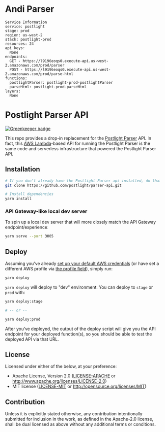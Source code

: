 # Andi Parser

```
Service Information
service: postlight
stage: prod
region: us-west-2
stack: postlight-prod
resources: 24
api keys:
  None
endpoints:
  GET - https://l9196eoqs0.execute-api.us-west-2.amazonaws.com/prod/parser
  POST - https://l9196eoqs0.execute-api.us-west-2.amazonaws.com/prod/parse-html
functions:
  postlightParser: postlight-prod-postlightParser
  parseHtml: postlight-prod-parseHtml
layers:
  None
```

# Postlight Parser API

[![Greenkeeper badge](https://badges.greenkeeper.io/postlight/parser-api.svg)](https://greenkeeper.io/)

This repo provides a drop-in replacement for the [Postlight Parser](https://github.com/postlight/parser) API.
In fact, this [AWS Lambda](https://aws.amazon.com/lambda/)-based API for running the Postlight Parser is the same code
and serverless infrastructure that powered the Postlight Parser API.

## Installation

```bash
# If you don't already have the Postlight Parser api installed, do that
git clone https://github.com/postlight/parser-api.git

# Install dependencies
yarn install
```

### API Gateway-like local dev server

To spin up a local dev server that will more closely match the API Gateway endpoint/experience:

```bash
yarn serve --port 3005
```


## Deploy

Assuming you've already [set up your default AWS credentials](https://docs.aws.amazon.com/cli/latest/userguide/cli-chap-configure.html#cli-quick-configuration) (or have set a different AWS profile via [the profile field](serverless.yml#L21)), simply run:

```bash
yarn deploy
```

`yarn deploy` will deploy to "dev" environment. You can deploy to `stage` or `prod`
with:

```bash
yarn deploy:stage

# -- or --

yarn deploy:prod
```

After you've deployed, the output of the deploy script will give you the API endpoint
for your deployed function(s), so you should be able to test the deployed API via that URL.

## License

Licensed under either of the below, at your preference:

- Apache License, Version 2.0
  ([LICENSE-APACHE](LICENSE-APACHE) or http://www.apache.org/licenses/LICENSE-2.0)
- MIT license
  ([LICENSE-MIT](LICENSE-MIT) or http://opensource.org/licenses/MIT)

## Contribution

Unless it is explicitly stated otherwise, any contribution intentionally submitted for inclusion in the work, as defined in the Apache-2.0 license, shall be dual licensed as above without any additional terms or conditions.
